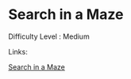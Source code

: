 # Search in a Maze

Difficulty Level : Medium

Links:

[Search in a Maze](https://www.geeksforgeeks.org/problems/rat-in-a-maze-problem/1)